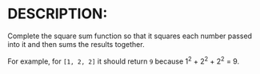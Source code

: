 # DESCRIPTION:

Complete the square sum function so that it squares each number passed into it and then sums the results together.

For example, for `[1, 2, 2]` it should return `9` because 1<sup>2</sup> + 2<sup>2</sup> + 2<sup>2</sup> = 9.
